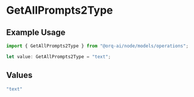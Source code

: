 # GetAllPrompts2Type

## Example Usage

```typescript
import { GetAllPrompts2Type } from "@orq-ai/node/models/operations";

let value: GetAllPrompts2Type = "text";
```

## Values

```typescript
"text"
```